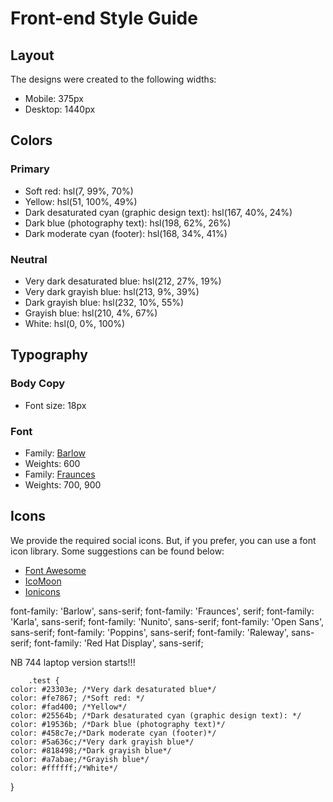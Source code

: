 # Front-end Style Guide

## Layout

The designs were created to the following widths:

- Mobile: 375px
- Desktop: 1440px

## Colors

### Primary

- Soft red: hsl(7, 99%, 70%)
- Yellow: hsl(51, 100%, 49%)
- Dark desaturated cyan (graphic design text): hsl(167, 40%, 24%)
- Dark blue (photography text): hsl(198, 62%, 26%)
- Dark moderate cyan (footer): hsl(168, 34%, 41%)

### Neutral

- Very dark desaturated blue: hsl(212, 27%, 19%)
- Very dark grayish blue: hsl(213, 9%, 39%)
- Dark grayish blue: hsl(232, 10%, 55%)
- Grayish blue: hsl(210, 4%, 67%)
- White: hsl(0, 0%, 100%)

## Typography

### Body Copy

- Font size: 18px

### Font

- Family: [Barlow](https://fonts.google.com/specimen/Barlow)
- Weights: 600
- Family: [Fraunces](https://fonts.google.com/specimen/Fraunces)
- Weights: 700, 900

## Icons

We provide the required social icons. But, if you prefer, you can use a font icon library. Some suggestions can be found below:

- [Font Awesome](https://fontawesome.com)
- [IcoMoon](https://icomoon.io)
- [Ionicons](https://ionicons.com)

font-family: 'Barlow', sans-serif;
font-family: 'Fraunces', serif;
font-family: 'Karla', sans-serif;
font-family: 'Nunito', sans-serif;
font-family: 'Open Sans', sans-serif;
font-family: 'Poppins', sans-serif;
font-family: 'Raleway', sans-serif;
font-family: 'Red Hat Display', sans-serif;


NB 744 laptop version starts!!!




        .test {
    color: #23303e; /*Very dark desaturated blue*/
    color: #fe7867; /*Soft red: */
    color: #fad400; /*Yellow*/
    color: #25564b; /*Dark desaturated cyan (graphic design text): */
    color: #19536b; /*Dark blue (photography text)*/
    color: #458c7e;/*Dark moderate cyan (footer)*/
    color: #5a636c;/*Very dark grayish blue*/
    color: #818498;/*Dark grayish blue*/
    color: #a7abae;/*Grayish blue*/
    color: #ffffff;/*White*/
    
}

